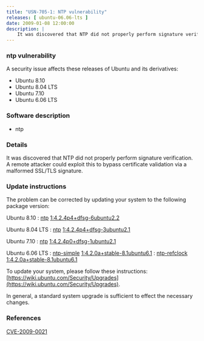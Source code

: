 ```yaml
---
title: "USN-705-1: NTP vulnerability"
releases: [ ubuntu-06.06-lts ]
date: 2009-01-08 12:00:00
description: |
    It was discovered that NTP did not properly perform signature verification. A remote attacker could exploit this to bypass certificate validation via a malformed SSL/TLS signature. 
--- 
```

 
### ntp vulnerability

A security issue affects these releases of Ubuntu and its derivatives:

* Ubuntu 8.10
* Ubuntu 8.04 LTS
* Ubuntu 7.10
* Ubuntu 6.06 LTS

### Software description

* ntp 

### Details

It was discovered that NTP did not properly perform signature verification. A remote attacker could exploit this to bypass certificate validation via a malformed SSL/TLS signature. 

### Update instructions

The problem can be corrected by updating your system to the following package version:

Ubuntu 8.10
 : [ntp](https://launchpad.net/ubuntu/+source/ntp) <span> [1:4.2.4p4+dfsg-6ubuntu2.2](https://launchpad.net/ubuntu/+source/ntp/1:4.2.4p4+dfsg-6ubuntu2.2) </span> 

Ubuntu 8.04 LTS
 : [ntp](https://launchpad.net/ubuntu/+source/ntp) <span> [1:4.2.4p4+dfsg-3ubuntu2.1](https://launchpad.net/ubuntu/+source/ntp/1:4.2.4p4+dfsg-3ubuntu2.1) </span> 

Ubuntu 7.10
 : [ntp](https://launchpad.net/ubuntu/+source/ntp) <span> [1:4.2.4p0+dfsg-1ubuntu2.1](https://launchpad.net/ubuntu/+source/ntp/1:4.2.4p0+dfsg-1ubuntu2.1) </span> 

Ubuntu 6.06 LTS
 : [ntp-simple](https://launchpad.net/ubuntu/+source/ntp) <span> [1:4.2.0a+stable-8.1ubuntu6.1](https://launchpad.net/ubuntu/+source/ntp/1:4.2.0a+stable-8.1ubuntu6.1) </span> 
 : [ntp-refclock](https://launchpad.net/ubuntu/+source/ntp) <span> [1:4.2.0a+stable-8.1ubuntu6.1](https://launchpad.net/ubuntu/+source/ntp/1:4.2.0a+stable-8.1ubuntu6.1) </span> 

To update your system, please follow these instructions: [https://wiki.ubuntu.com/Security/Upgrades](https://wiki.ubuntu.com/Security/Upgrades).

In general, a standard system upgrade is sufficient to effect the necessary changes. 

### References

 [CVE-2009-0021](http://people.ubuntu.com/~ubuntu-security/cve/CVE-2009-0021)
 
